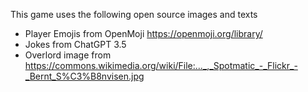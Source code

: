 This game uses the following open source images and texts
- Player Emojis from OpenMoji https://openmoji.org/library/
- Jokes from ChatGPT 3.5
- Overlord image from https://commons.wikimedia.org/wiki/File:..._,_Spotmatic_-_Flickr_-_Bernt_S%C3%B8nvisen.jpg